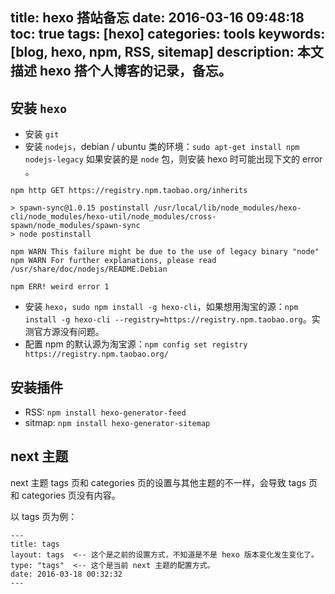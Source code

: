 title: hexo 搭站备忘
date: 2016-03-16 09:48:18
toc: true
tags: [hexo]
categories: tools
keywords: [blog, hexo, npm, RSS, sitemap]
description: 本文描述 hexo 搭个人博客的记录，备忘。
---

## 安装 `hexo`

* 安装 `git`
* 安装 `nodejs`，debian / ubuntu 类的环境：`sudo apt-get install npm nodejs-legacy`
如果安装的是 `node` 包，则安装 hexo 时可能出现下文的 error 。

```
npm http GET https://registry.npm.taobao.org/inherits

> spawn-sync@1.0.15 postinstall /usr/local/lib/node_modules/hexo-cli/node_modules/hexo-util/node_modules/cross-spawn/node_modules/spawn-sync
> node postinstall

npm WARN This failure might be due to the use of legacy binary "node"
npm WARN For further explanations, please read
/usr/share/doc/nodejs/README.Debian

npm ERR! weird error 1
```

* 安装 `hexo`，`sudo npm install -g hexo-cli`，如果想用淘宝的源：`npm install -g hexo-cli --registry=https://registry.npm.taobao.org`。实测官方源没有问题。
* 配置 npm 的默认源为淘宝源：`npm config set registry https://registry.npm.taobao.org/`

<!--more-->

## 安装插件

* RSS: `npm install hexo-generator-feed`
* sitmap: `npm install hexo-generator-sitemap`

## next 主题

next 主题 tags 页和 categories 页的设置与其他主题的不一样，会导致 tags 页和 categories 页没有内容。

以 tags 页为例：

```
---
title: tags
layout: tags  <-- 这个是之前的设置方式，不知道是不是 hexo 版本变化发生变化了。
type: "tags"  <-- 这个是当前 next 主题的配置方式。
date: 2016-03-18 00:32:32
---
```

